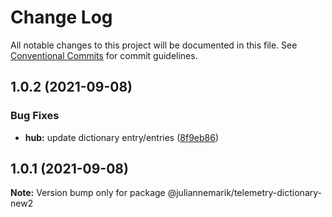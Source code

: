 # Change Log

All notable changes to this project will be documented in this file.
See [Conventional Commits](https://conventionalcommits.org) for commit guidelines.

## 1.0.2 (2021-09-08)


### Bug Fixes

* **hub:** update dictionary entry/entries ([8f9eb86](https://github.com/juliannemarik/telemetry-dictionary-packages/commit/8f9eb8627efe9ad048f3c1b566cfa9a1f05f7dbe))





## 1.0.1 (2021-09-08)

**Note:** Version bump only for package @juliannemarik/telemetry-dictionary-new2
